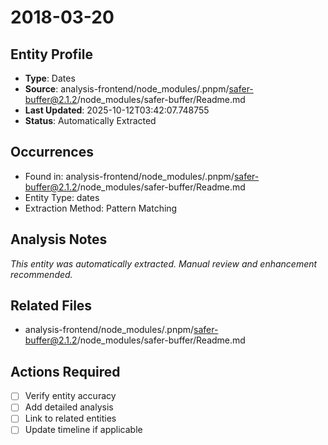 # 2018-03-20

## Entity Profile
- **Type**: Dates
- **Source**: analysis-frontend/node_modules/.pnpm/safer-buffer@2.1.2/node_modules/safer-buffer/Readme.md
- **Last Updated**: 2025-10-12T03:42:07.748755
- **Status**: Automatically Extracted

## Occurrences
- Found in: analysis-frontend/node_modules/.pnpm/safer-buffer@2.1.2/node_modules/safer-buffer/Readme.md
- Entity Type: dates
- Extraction Method: Pattern Matching

## Analysis Notes
*This entity was automatically extracted. Manual review and enhancement recommended.*

## Related Files
- analysis-frontend/node_modules/.pnpm/safer-buffer@2.1.2/node_modules/safer-buffer/Readme.md

## Actions Required
- [ ] Verify entity accuracy
- [ ] Add detailed analysis
- [ ] Link to related entities
- [ ] Update timeline if applicable
